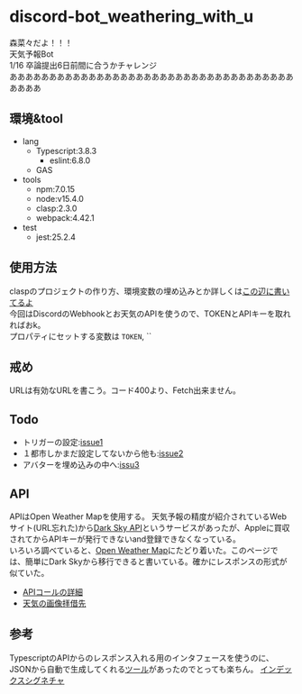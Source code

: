 # discord-bot_weathering_with_u
森菜々だよ！！！  
天気予報Bot  
1/16 卒論提出6日前間に合うかチャレンジ  
ああああああああああああああああああああああああああああああああああああああああ

## 環境&tool
- lang
  - Typescript:3.8.3
    - eslint:6.8.0
  - GAS
- tools
  - npm:7.0.15
  - node:v15.4.0
  - clasp:2.3.0
  - webpack:4.42.1
- test
  - jest:25.2.4

## 使用方法
claspのプロジェクトの作り方、環境変数の埋め込みとか詳しくは[この辺に書いてるよ](https://github.com/uewolf25/confirm_form#%E6%BA%96%E5%82%99)  
今回はDiscordのWebhookとお天気のAPIを使うので、TOKENとAPIキーを取れればおk。  
プロパティにセットする変数は `TOKEN`, ``

## 戒め
URLは有効なURLを書こう。コード400より、Fetch出来ません。

## Todo
- トリガーの設定:[issue1](https://github.com/uewolf25/discord-bot_weathering_with_u/issues/1)
- １都市しかまだ設定してないから他も:[issue2](https://github.com/uewolf25/discord-bot_weathering_with_u/issues/2)
- アバターを埋め込みの中へ:[issu3](https://github.com/uewolf25/discord-bot_weathering_with_u/issues/3)

## API
APIはOpen Weather Mapを使用する。
天気予報の精度が紹介されているWebサイト(URL忘れた)から[Dark Sky API](https://darksky.net/dev)というサービスがあったが、Appleに買収されてからAPIキーが発行できないand登録できなくなっている。  
いろいろ調べていると、[Open Weather Map](https://openweathermap.org/)にたどり着いた。このページでは、簡単にDark Skyから移行できると書いている。確かにレスポンスの形式が似ていた。   
  
- [APIコールの詳細](https://openweathermap.org/api/one-call-api#current)
- [天気の画像拝借先](https://openweathermap.org/weather-conditions)

## 参考
TypescriptのAPIからのレスポンス入れる用のインタフェースを使うのに、JSONから自動で生成してくれる[ツール](http://json2ts.com/)があったのでとっても楽ちん。
[インデックスシグネチャ](https://typescript-jp.gitbook.io/deep-dive/type-system/index-signatures)

